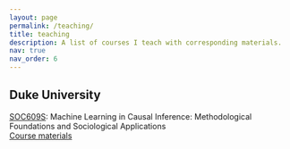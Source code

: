 ```yaml
---
layout: page
permalink: /teaching/
title: teaching
description: A list of courses I teach with corresponding materials.
nav: true
nav_order: 6
---
```


## Duke University

[SOC609S](https://sociology.duke.edu/courses/seminar-selected-topics-0): Machine Learning in Causal Inference: Methodological Foundations and Sociological Applications \
[Course materials](https://github.com/wenhaojiangsoc)
